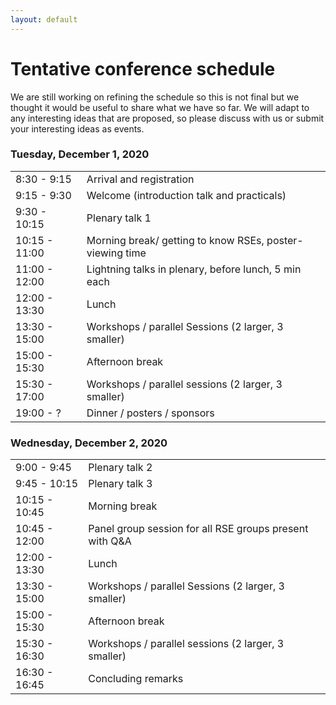```yaml
---
layout: default
---
```


# Tentative conference schedule

<div class="alert alert-dismissible alert-warning">
  <p>
    We are still working on refining the schedule so this is not final but we
    thought it would be useful to share what we have so far.
  We will adapt to any interesting ideas that are proposed, so please
  discuss with us or submit your interesting ideas as events. 
  </p>
</div>


### Tuesday, December 1, 2020

<table class="table">
  <tbody>
    <tr>
      <td>8:30 - 9:15</td>
      <td>Arrival and registration</td>
    </tr>
    <tr>
      <td>9:15 - 9:30</td>
      <td>Welcome (introduction talk and practicals)</td>
    </tr>
    <tr>
      <td>9:30 - 10:15</td>
      <td>Plenary talk 1</td>
    </tr>
    <tr>
      <td>10:15 - 11:00</td>
      <td>Morning break/ getting to know RSEs, poster-viewing time</td>
    </tr>
    <tr>
      <td>11:00 - 12:00</td>
      <td>Lightning talks in plenary, before lunch, 5 min each</td>
    </tr>
    <tr>
      <td>12:00 - 13:30</td>
      <td>Lunch</td>
    </tr>
    <tr>
      <td>13:30 - 15:00</td>
      <td>Workshops / parallel Sessions (2 larger, 3 smaller)</td>
    </tr>
    <tr>
      <td>15:00 - 15:30</td>
      <td>Afternoon break</td>
    </tr>
    <tr>
      <td>15:30 - 17:00</td>
      <td>Workshops / parallel sessions (2 larger, 3 smaller)</td>
    </tr>
    <tr>
      <td>19:00 - ?</td>
      <td>Dinner / posters / sponsors</td>
    </tr>
  </tbody>
</table>


### Wednesday, December 2, 2020

<table class="table">
  <tbody>
    <tr>
      <td>9:00 - 9:45</td>
      <td>Plenary talk 2</td>
    </tr>
    <tr>
      <td>9:45 - 10:15</td>
      <td>Plenary talk 3</td>
    </tr>
    <tr>
      <td>10:15 - 10:45</td>
      <td>Morning break</td>
    </tr>
    <tr>
      <td>10:45 - 12:00</td>
      <td>Panel group session for all RSE groups present with Q&A</td>
    </tr>
    <tr>
      <td>12:00 - 13:30</td>
      <td>Lunch</td>
    </tr>
    <tr>
      <td>13:30 - 15:00</td>
      <td>Workshops / parallel Sessions (2 larger, 3 smaller)</td>
    </tr>
    <tr>
      <td>15:00 - 15:30</td>
      <td>Afternoon break</td>
    </tr>
    <tr>
      <td>15:30 - 16:30</td>
      <td>Workshops / parallel sessions (2 larger, 3 smaller)</td>
    </tr>
    <tr>
      <td>16:30 - 16:45</td>
      <td>Concluding remarks</td>
    </tr>
  </tbody>
</table>
